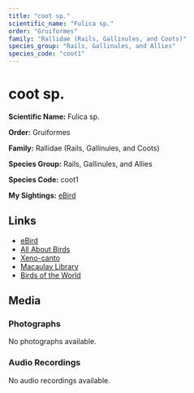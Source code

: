 ```yaml
---
title: "coot sp."
scientific_name: "Fulica sp."
order: "Gruiformes"
family: "Rallidae (Rails, Gallinules, and Coots)"
species_group: "Rails, Gallinules, and Allies"
species_code: "coot1"
---
```


# coot sp.

**Scientific Name:** Fulica sp.

**Order:** Gruiformes

**Family:** Rallidae (Rails, Gallinules, and Coots)

**Species Group:** Rails, Gallinules, and Allies

**Species Code:** coot1

**My Sightings:** [eBird](https://ebird.org/lifelist?r=world&time=life&spp=coot1)

## Links
* [eBird](https://ebird.org/species/coot1) 
* [All About Birds](https://www.allaboutbirds.org/guide/coot1) 
* [Xeno-canto](https://www.xeno-canto.org/species/fulica-sp.) 
* [Macaulay Library](https://search.macaulaylibrary.org/catalog?taxonCode=coot1&sort=rating_rank_desc)
* [Birds of the World](https://birdsoftheworld.org/bow/species/coot1)

## Media
### Photographs
No photographs available.

### Audio Recordings
No audio recordings available.
